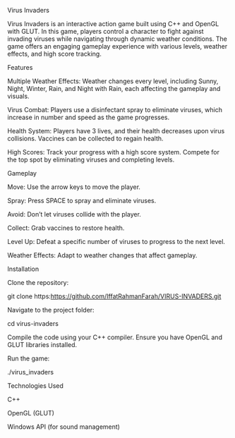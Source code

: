 Virus Invaders

Virus Invaders is an interactive action game built using C++ and OpenGL with GLUT. In this game, players control a character to fight against invading viruses while navigating through dynamic weather conditions. The game offers an engaging gameplay experience with various levels, weather effects, and high score tracking.

Features

Multiple Weather Effects: Weather changes every level, including Sunny, Night, Winter, Rain, and Night with Rain, each affecting the gameplay and visuals.

Virus Combat: Players use a disinfectant spray to eliminate viruses, which increase in number and speed as the game progresses.

Health System: Players have 3 lives, and their health decreases upon virus collisions. Vaccines can be collected to regain health.

High Scores: Track your progress with a high score system. Compete for the top spot by eliminating viruses and completing levels.

Gameplay

Move: Use the arrow keys to move the player.

Spray: Press SPACE to spray and eliminate viruses.

Avoid: Don’t let viruses collide with the player.

Collect: Grab vaccines to restore health.

Level Up: Defeat a specific number of viruses to progress to the next level.

Weather Effects: Adapt to weather changes that affect gameplay.

Installation

Clone the repository:

git clone https:https://github.com/IffatRahmanFarah/VIRUS-INVADERS.git


Navigate to the project folder:

cd virus-invaders


Compile the code using your C++ compiler. Ensure you have OpenGL and GLUT libraries installed.

Run the game:

./virus_invaders

Technologies Used

C++

OpenGL (GLUT)

Windows API (for sound management)
